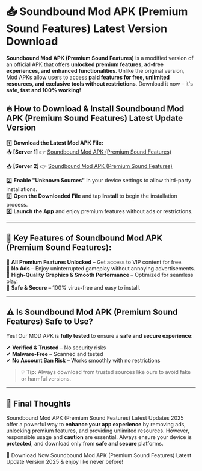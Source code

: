 # 📥 Soundbound Mod APK (Premium Sound Features) Latest Version Download

**Soundbound Mod APK (Premium Sound Features)** is a modified version of an official APK that offers **unlocked premium features, ad-free experiences, and enhanced functionalities**. Unlike the original version, Mod APKs allow users to access **paid features for free, unlimited resources, and exclusive tools without restrictions**. Download it now – it's **safe, fast and 100% working!**

## 🔥 **How to Download & Install Soundbound Mod APK (Premium Sound Features) Latest Update Version**

1️⃣ **Download the Latest Mod APK File:**  
📥 **[Server 1]** 👉 [Soundbound Mod APK (Premium Sound Features)](https://hapymods.com?title=Soundbound+Mod+APK+(Premium+Sound+Features))

📥 **[Server 2]** 👉 [Soundbound Mod APK (Premium Sound Features)](https://hapymods.com?title=Soundbound+Mod+APK+(Premium+Sound+Features))

2️⃣ **Enable "Unknown Sources"** in your device settings to allow third-party installations.  
3️⃣ **Open the Downloaded File** and tap **Install** to begin the installation process.  
4️⃣ **Launch the App** and enjoy premium features without ads or restrictions.

---

## 🌟 **Key Features of Soundbound Mod APK (Premium Sound Features):**
 
🔽 **All Premium Features Unlocked** – Get access to VIP content for free.  
🔽 **No Ads** – Enjoy uninterrupted gameplay without annoying advertisements.  
🔽 **High-Quality Graphics & Smooth Performance** – Optimized for seamless play.  
🔽 **Safe & Secure** – 100% virus-free and easy to install.  

---

## ⚠️ **Is Soundbound Mod APK (Premium Sound Features) Safe to Use?**

Yes! Our MOD APK is **fully tested** to ensure a **safe and secure experience**:

✔ **Verified & Trusted** – No security risks  
✔ **Malware-Free** – Scanned and tested  
✔ **No Account Ban Risk** – Works smoothly with no restrictions

> 💡 **Tip:** Always download from trusted sources like ours to avoid fake or harmful versions.

---

## 📌 **Final Thoughts**
 
Soundbound Mod APK (Premium Sound Features) Latest Updates 2025 offer a powerful way to **enhance your app experience** by removing ads, unlocking premium features, and providing unlimited resources. However, responsible usage and **caution** are essential. Always ensure your device is **protected**, and download only from **safe and secure** platforms.  

🔽 Download Now Soundbound Mod APK (Premium Sound Features) Latest Update Version 2025 & enjoy like never before!